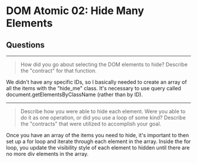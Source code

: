 # DOM Atomic 02: Hide Many Elements

## Questions

---

> How did you go about selecting the DOM elements to hide? Describe the "contract" for that function.

We didn't have any specific IDs, so I basically needed to create an array of all the items with the "hide_me" class.
It's necessary to use query called document.getElementsByClassName (rather than by ID).


---

> Describe how you were able to hide each element. Were you able to do it as one operation, or did you use a loop of some kind? Describe the "contracts" that were utilized to accomplish your goal.

Once you have an array of the items you need to hide, it's important to then set up a for loop
and iterate through each element in the array. Inside the for loop,
you update the visibility style of each element to hidden until there are no more
div elements in the array.
